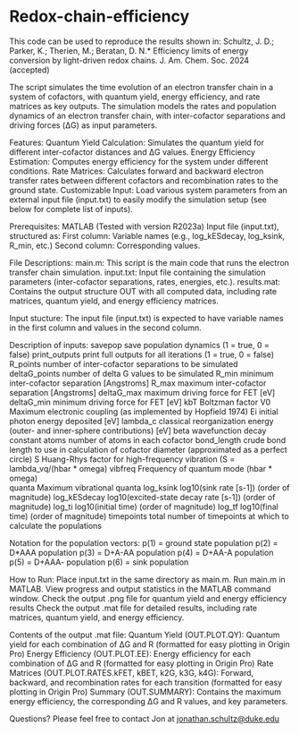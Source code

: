 # Redox-chain-efficiency

This code can be used to reproduce the results shown in:
Schultz, J. D.; Parker, K.; Therien, M.; Beratan, D. N.* Efficiency limits of energy conversion by light-driven redox chains. J. Am. Chem. Soc. 2024 (accepted)

The script simulates the time evolution of an electron transfer chain in a system of cofactors, with quantum yield, energy efficiency, and rate matrices as key outputs. The simulation models the rates and population dynamics of an electron transfer chain, with inter-cofactor separations and driving forces (ΔG) as input parameters.

Features:
  Quantum Yield Calculation: Simulates the quantum yield for different inter-cofactor distances and ΔG values.
  Energy Efficiency Estimation: Computes energy efficiency for the system under different conditions.
  Rate Matrices: Calculates forward and backward electron transfer rates between different cofactors and recombination rates to the ground state.
  Customizable Input: Load various system parameters from an external input file (input.txt) to easily modify the simulation setup (see below for                          complete list of inputs).

Prerequisites:
  MATLAB (Tested with version R2023a)
  Input file (input.txt), structured as:
    First column: Variable names (e.g., log_kESdecay, log_ksink, R_min, etc.)
    Second column: Corresponding values.

File Descriptions:
  main.m: This script is the main code that runs the electron transfer chain simulation.
  input.txt: Input file containing the simulation parameters (inter-cofactor separations, rates, energies, etc.).
  results.mat: Contains the output structure OUT with all computed data, including rate matrices, quantum yield, and energy efficiency matrices.

Input stucture:
  The input file (input.txt) is expected to have variable names in the first column and values in the second column.

Description of inputs: 
  savepop         save population dynamics (1 = true, 0 = false)
  print_outputs   print full outputs for all iterations (1 = true, 0 = false)
  R_points        number of inter-cofactor separations to be simulated
  deltaG_points   number of delta G values to be simulated
  R_min           minimum inter-cofactor separation [Angstroms]
  R_max           maximum inter-cofactor separation [Angstroms]
  deltaG_max      maximum driving force for FET [eV]
  deltaG_min      minimum driving force for FET [eV]
  kbT             Boltzman factor
  V0              Maximum electronic coupling (as implemented by Hopfield 1974)
  Ei              initial photon energy deposited [eV]
  lambda_c        classical reorganization energy (outer- and inner-sphere contributions) [eV]
  beta            wavefunction decay constant
  atoms           number of atoms in each cofactor
  bond_length     crude bond length to use in calculation of cofactor diameter (approximated as a perfect circle)
  S               Huang-Rhys factor for high-frequency vibration (S = lambda_vq/(hbar * omega)
  vibfreq         Frequency of quantum mode (hbar * omega)  
  quanta          Maximum vibrational quanta
  log_ksink       log10(sink rate [s-1]) (order of magnitude)
  log_kESdecay    log10(excited-state decay rate [s-1]) (order of magnitude)
  log_ti          log10(initial time) (order of magnitude)
  log_tf          log10(final time) (order of magnitude)
  timepoints      total number of timepoints at which to calculate the populations

Notation for the population vectors:
p(1) = ground state population
p(2) = D*AAA population
p(3) = D+A-AA population
p(4) = D+AA-A population
p(5) = D+AAA- population
p(6) = sink population

How to Run:
  Place input.txt in the same directory as main.m.
  Run main.m in MATLAB.
  View progress and output statistics in the MATLAB command window.
  Check the output .png file for quantum yield and energy efficiency results
  Check the output .mat file for detailed results, including rate matrices, quantum yield, and energy efficiency.
  
Contents of the output .mat file:
  Quantum Yield (OUT.PLOT.QY): Quantum yield for each combination of ΔG and R (formatted for easy plotting in Origin Pro)
  Energy Efficiency (OUT.PLOT.EE): Energy efficiency for each combination of ΔG and R (formatted for easy plotting in Origin Pro)
  Rate Matrices (OUT.PLOT.RATES.kFET, kBET, k2G, k3G, k4G): Forward, backward, and recombination rates for each transition (formatted for easy     
                                                            plotting in Origin Pro)
  Summary (OUT.SUMMARY): Contains the maximum energy efficiency, the corresponding ΔG and R values, and key parameters.

Questions? Please feel free to contact Jon at jonathan.schultz@duke.edu
